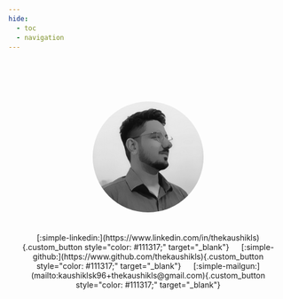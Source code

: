 ```yaml
---
hide:
  - toc
  - navigation
---
```


<!-- CSS Styles -->
<style>
.custom_button
{
  padding: 15px; border-radius: 15px;
  background-color: #ffffffb3; color: #0c0c0f;
  cursor: pointer; text-align: center;
}
</style>
<!-- CSS Styles -->

<!-- Empty title -->
<h1></h1>

<center>
  <br><br><br>
  <img style="border-radius: 50%; border: 0px solid #99cc33111317" src="resources/Photo-thekaushikls.png" width="200px" />
  <br><br><br>
  [:simple-linkedin:](https://www.linkedin.com/in/thekaushikls){.custom_button style="color: #111317;" target="_blank"} &emsp;
  [:simple-github:](https://www.github.com/thekaushikls){.custom_button style="color: #111317;" target="_blank"} &emsp;
  [:simple-mailgun:](mailto:kaushiklsk96+thekaushikls@gmail.com){.custom_button style="color: #111317;" target="_blank"}
  <br>
</center>  

<!-- Scripts -->
<script src="https://cdn.jsdelivr.net/npm/canvas-confetti@1.9.3/dist/confetti.browser.min.js"></script>
<script src="./resources/konami.js"></script>
<!-- Scripts -->

